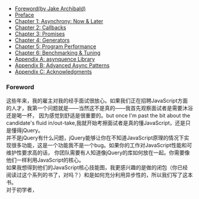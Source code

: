 * [Foreword(by Jake Archibald)](#foreword)
* [Preface](#preface)
* [Chapter 1: Asynchrony: Now & Later](#chapter-1-asynchrony-now--later)
* [Chapter 2: Callbacks](#chapter-2-callbacks)
* [Chapter 3: Promises](#chapter-3-promises)
* [Chapter 4: Generators](#chapter-4-generators)
* [Chapter 5: Program Performance](#chapter-5-program-performance)
* [Chapter 6: Benchmarking & Tuning](#chapter-6-benchmarking--tuning)
* [Appendix A: asynquence Library](#appendix-a-asynquence-library)
* [Appendix B: Advanced Async Patterns](#appendix-b-advanced-async-patterns)
* [Appendix C: Acknowledgments](#appendix-c-acknowledgments)


### Foreword

这些年来，我的雇主对我的经手面试很放心。如果我们正在招聘JavaScript方面的人才，我第一个问题就是——当然这不是真的——我首先观察面试者是需要沐浴还是喝一杯，
因为感觉到舒适是很重要的。but once I'm past the bit about the candidate's fluid in/out-take,我就开始考擦面试者是真的懂JavaScript，还是只是懂得jQuery。  <br>
并不是jQuery有什么问题，jQuery能够让你在不知道JavaScript原理的情况下实现很多功能，这是一个功能我不是一个bug。如果你的工作对JavaScript性能和可维护性要求高的话，
你团队需要有人知道像jQuery的库如何放在一起。你需要像他们一样利用JavaScript的核心。  <br>
如果我想得到他们的JavaScript核心技能图，我更感兴趣的是做的闭包（你已经阅读过这个系列的书了，对吗？）和是如何充分利用异步性的，所以我们写了这本书。 <br>
对于初学者，
